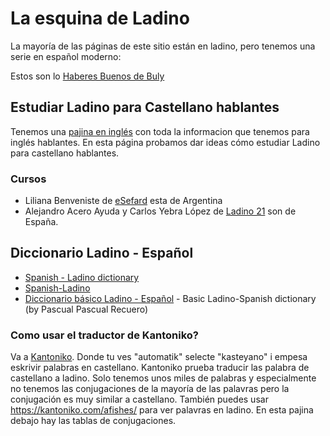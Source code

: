 # La esquina de Ladino

La mayoría de las páginas de este sitio están en ladino, pero tenemos una serie en español moderno:

Estos son lo [Haberes Buenos de Buly](https://kantoniko.com/haberes-buenos-de-buly/)


## Estudiar Ladino para Castellano hablantes

Tenemos una [pajina en inglés](https://kantoniko.com/en/learning-ladino) con toda la informacion que tenemos para inglés hablantes.
En esta página probamos dar ideas cómo estudiar Ladino para castellano hablantes.

### Cursos

* Liliana Benveniste de [eSefard](https://esefarad.com/) esta de Argentina
* Alejandro Acero Ayuda y Carlos Yebra López de [Ladino 21](https://en.ladino21.org/) son de España.


## Diccionario Ladino - Español

* [Spanish - Ladino dictionary](https://www.soysefardi.org/2015/06/diksionaryo-de-ladino-espanyol.html)
* [Spanish-Ladino](https://orbilat.com/Languages/Spanish-Ladino/index.html)
* [Diccionario básico Ladino - Español](https://www.amazon.com/Diccionario-básico-Ladino-Español-Biblioteca-ebook/dp/B00Y8RYD72/) - Basic Ladino-Spanish dictionary (by Pascual Pascual Recuero)

### Como usar el traductor de Kantoniko?

Va a [Kantoniko](/).
Donde tu ves "automatik" selecte "kasteyano" i empesa eskrivir palabras en castellano.
Kantoniko prueba traducir las palabra de castellano a ladino.
Solo tenemos unos miles de palabras y especialmente no tenemos las conjugaciones de la mayoría de las palavras pero la conjugación es muy similar a castellano.
También puedes usar https://kantoniko.com/afishes/  para ver palavras en ladino. En esta pajina debajo hay las tablas de conjugaciones.

